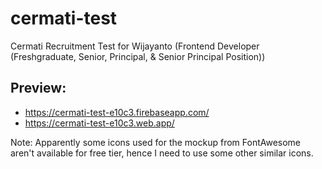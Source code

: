 # cermati-test
Cermati Recruitment Test for Wijayanto (Frontend Developer (Freshgraduate, Senior, Principal, & Senior Principal Position))

## Preview:
* https://cermati-test-e10c3.firebaseapp.com/
* https://cermati-test-e10c3.web.app/

Note: Apparently some icons used for the mockup from FontAwesome aren't available for free tier, hence I need to use some other similar icons.
